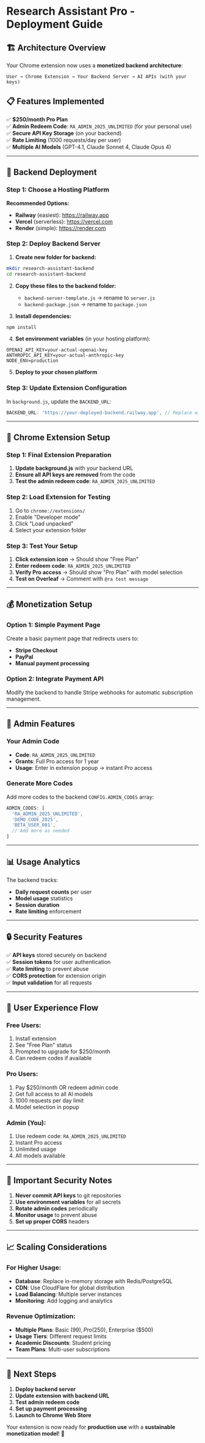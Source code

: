 # Research Assistant Pro - Deployment Guide

## 🏗️ Architecture Overview

Your Chrome extension now uses a **monetized backend architecture**:

```
User → Chrome Extension → Your Backend Server → AI APIs (with your keys)
```

## 📋 Features Implemented

✅ **$250/month Pro Plan**  
✅ **Admin Redeem Code**: `RA_ADMIN_2025_UNLIMITED` (for your personal use)  
✅ **Secure API Key Storage** (on your backend)  
✅ **Rate Limiting** (1000 requests/day per user)  
✅ **Multiple AI Models** (GPT-4.1, Claude Sonnet 4, Claude Opus 4)  

---

## 🚀 Backend Deployment

### Step 1: Choose a Hosting Platform

**Recommended Options:**
- **Railway** (easiest): https://railway.app
- **Vercel** (serverless): https://vercel.com
- **Render** (simple): https://render.com

### Step 2: Deploy Backend Server

1. **Create new folder for backend:**
```bash
mkdir research-assistant-backend
cd research-assistant-backend
```

2. **Copy these files to the backend folder:**
   - `backend-server-template.js` → rename to `server.js`
   - `backend-package.json` → rename to `package.json`

3. **Install dependencies:**
```bash
npm install
```

4. **Set environment variables** (in your hosting platform):
```
OPENAI_API_KEY=your-actual-openai-key
ANTHROPIC_API_KEY=your-actual-anthropic-key
NODE_ENV=production
```

5. **Deploy to your chosen platform**

### Step 3: Update Extension Configuration

In `background.js`, update the `BACKEND_URL`:
```javascript
BACKEND_URL: 'https://your-deployed-backend.railway.app', // Replace with your actual URL
```

---

## 🔧 Chrome Extension Setup

### Step 1: Final Extension Preparation

1. **Update background.js** with your backend URL
2. **Ensure all API keys are removed** from the code
3. **Test the admin redeem code**: `RA_ADMIN_2025_UNLIMITED`

### Step 2: Load Extension for Testing

1. Go to `chrome://extensions/`
2. Enable "Developer mode"
3. Click "Load unpacked"
4. Select your extension folder

### Step 3: Test Your Setup

1. **Click extension icon** → Should show "Free Plan"
2. **Enter redeem code**: `RA_ADMIN_2025_UNLIMITED`
3. **Verify Pro access** → Should show "Pro Plan" with model selection
4. **Test on Overleaf** → Comment with `@ra test message`

---

## 💰 Monetization Setup

### Option 1: Simple Payment Page

Create a basic payment page that redirects users to:
- **Stripe Checkout**
- **PayPal**
- **Manual payment processing**

### Option 2: Integrate Payment API

Modify the backend to handle Stripe webhooks for automatic subscription management.

---

## 🔑 Admin Features

### Your Admin Code
- **Code**: `RA_ADMIN_2025_UNLIMITED`
- **Grants**: Full Pro access for 1 year
- **Usage**: Enter in extension popup → instant Pro access

### Generate More Codes
Add more codes to the backend `CONFIG.ADMIN_CODES` array:
```javascript
ADMIN_CODES: [
  'RA_ADMIN_2025_UNLIMITED',
  'DEMO_CODE_2025',
  'BETA_USER_001',
  // Add more as needed
]
```

---

## 📊 Usage Analytics

The backend tracks:
- **Daily request counts** per user
- **Model usage** statistics  
- **Session duration**
- **Rate limiting** enforcement

---

## 🔒 Security Features

✅ **API keys** stored securely on backend  
✅ **Session tokens** for user authentication  
✅ **Rate limiting** to prevent abuse  
✅ **CORS protection** for extension origin  
✅ **Input validation** for all requests  

---

## 🌟 User Experience Flow

### Free Users:
1. Install extension
2. See "Free Plan" status
3. Prompted to upgrade for $250/month
4. Can redeem codes if available

### Pro Users:
1. Pay $250/month OR redeem admin code
2. Get full access to all AI models
3. 1000 requests per day limit
4. Model selection in popup

### Admin (You):
1. Use redeem code: `RA_ADMIN_2025_UNLIMITED`
2. Instant Pro access
3. Unlimited usage
4. All models available

---

## 🚨 Important Security Notes

1. **Never commit API keys** to git repositories
2. **Use environment variables** for all secrets
3. **Rotate admin codes** periodically
4. **Monitor usage** to prevent abuse
5. **Set up proper CORS** headers

---

## 📈 Scaling Considerations

### For Higher Usage:
- **Database**: Replace in-memory storage with Redis/PostgreSQL
- **CDN**: Use CloudFlare for global distribution
- **Load Balancing**: Multiple server instances
- **Monitoring**: Add logging and analytics

### Revenue Optimization:
- **Multiple Plans**: Basic ($99), Pro ($250), Enterprise ($500)
- **Usage Tiers**: Different request limits
- **Academic Discounts**: Student pricing
- **Team Plans**: Multi-user subscriptions

---

## 🎯 Next Steps

1. **Deploy backend server**
2. **Update extension with backend URL** 
3. **Test admin redeem code**
4. **Set up payment processing**
5. **Launch to Chrome Web Store**

Your extension is now ready for **production use** with a **sustainable monetization model**! 🚀 
